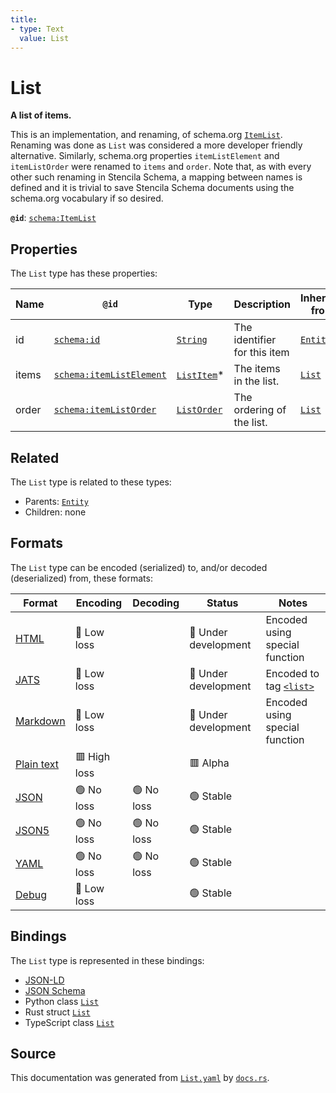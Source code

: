 ```yaml
---
title:
- type: Text
  value: List
---
```


# List

**A list of items.**

This is an implementation, and renaming, of schema.org [`ItemList`](https://schema.org/ItemList).
Renaming was done as `List` was considered a more developer friendly alternative. Similarly,
schema.org properties `itemListElement` and `itemListOrder` were renamed to `items` and `order`.
Note that, as with every other such renaming in Stencila Schema, a mapping between names is
defined and it is trivial to save Stencila Schema documents using the schema.org vocabulary if so desired.


**`@id`**: [`schema:ItemList`](https://schema.org/ItemList)

## Properties

The `List` type has these properties:

| Name  | `@id`                                                          | Type                                                                       | Description                  | Inherited from                                                      |
| ----- | -------------------------------------------------------------- | -------------------------------------------------------------------------- | ---------------------------- | ------------------------------------------------------------------- |
| id    | [`schema:id`](https://schema.org/id)                           | [`String`](https://stencila.dev/docs/reference/schema/data/string)         | The identifier for this item | [`Entity`](https://stencila.dev/docs/reference/schema/other/entity) |
| items | [`schema:itemListElement`](https://schema.org/itemListElement) | [`ListItem`](https://stencila.dev/docs/reference/schema/prose/list-item)*  | The items in the list.       | [`List`](https://stencila.dev/docs/reference/schema/prose/list)     |
| order | [`schema:itemListOrder`](https://schema.org/itemListOrder)     | [`ListOrder`](https://stencila.dev/docs/reference/schema/prose/list-order) | The ordering of the list.    | [`List`](https://stencila.dev/docs/reference/schema/prose/list)     |

## Related

The `List` type is related to these types:

- Parents: [`Entity`](https://stencila.dev/docs/reference/schema/other/entity)
- Children: none

## Formats

The `List` type can be encoded (serialized) to, and/or decoded (deserialized) from, these formats:

| Format                                                           | Encoding       | Decoding     | Status                 | Notes                                                                                             |
| ---------------------------------------------------------------- | -------------- | ------------ | ---------------------- | ------------------------------------------------------------------------------------------------- |
| [HTML](https://stencila.dev/docs/reference/formats/{name})       | 🔷 Low loss     |              | 🚧 Under development    | Encoded using special function                                                                    |
| [JATS](https://stencila.dev/docs/reference/formats/{name})       | 🔷 Low loss     |              | 🚧 Under development    | Encoded to tag [`<list>`](https://jats.nlm.nih.gov/articleauthoring/tag-library/1.3/element/list) |
| [Markdown](https://stencila.dev/docs/reference/formats/{name})   | 🔷 Low loss     |              | 🚧 Under development    | Encoded using special function                                                                    |
| [Plain text](https://stencila.dev/docs/reference/formats/{name}) | 🟥 High loss    |              | 🟥 Alpha                |                                                                                                   |
| [JSON](https://stencila.dev/docs/reference/formats/{name})       | 🟢 No loss      | 🟢 No loss    | 🟢 Stable               |                                                                                                   |
| [JSON5](https://stencila.dev/docs/reference/formats/{name})      | 🟢 No loss      | 🟢 No loss    | 🟢 Stable               |                                                                                                   |
| [YAML](https://stencila.dev/docs/reference/formats/{name})       | 🟢 No loss      | 🟢 No loss    | 🟢 Stable               |                                                                                                   |
| [Debug](https://stencila.dev/docs/reference/formats/{name})      | 🔷 Low loss     |              | 🟢 Stable               |                                                                                                   |

## Bindings

The `List` type is represented in these bindings:

- [JSON-LD](https://stencila.dev/List.jsonld)
- [JSON Schema](https://stencila.dev/List.schema.json)
- Python class [`List`](https://github.com/stencila/stencila/blob/main/python/stencila/types/list.py)
- Rust struct [`List`](https://github.com/stencila/stencila/blob/main/rust/schema/src/types/list.rs)
- TypeScript class [`List`](https://github.com/stencila/stencila/blob/main/typescript/src/types/List.ts)

## Source

This documentation was generated from [`List.yaml`](https://github.com/stencila/stencila/blob/main/schema/List.yaml) by [`docs.rs`](https://github.com/stencila/stencila/blob/main/rust/schema-gen/src/docs.rs).